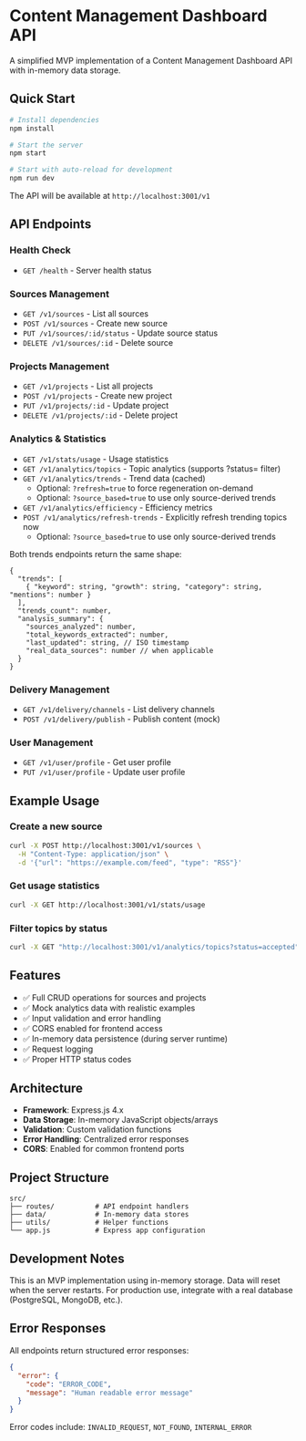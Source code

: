 # Content Management Dashboard API

A simplified MVP implementation of a Content Management Dashboard API with in-memory data storage.

## Quick Start

```bash
# Install dependencies
npm install

# Start the server
npm start

# Start with auto-reload for development
npm run dev
```

The API will be available at `http://localhost:3001/v1`

## API Endpoints

### Health Check
- `GET /health` - Server health status

### Sources Management
- `GET /v1/sources` - List all sources
- `POST /v1/sources` - Create new source
- `PUT /v1/sources/:id/status` - Update source status
- `DELETE /v1/sources/:id` - Delete source

### Projects Management
- `GET /v1/projects` - List all projects
- `POST /v1/projects` - Create new project
- `PUT /v1/projects/:id` - Update project
- `DELETE /v1/projects/:id` - Delete project

### Analytics & Statistics
- `GET /v1/stats/usage` - Usage statistics
- `GET /v1/analytics/topics` - Topic analytics (supports ?status= filter)
- `GET /v1/analytics/trends` - Trend data (cached)
  - Optional: `?refresh=true` to force regeneration on-demand
  - Optional: `?source_based=true` to use only source-derived trends
- `GET /v1/analytics/efficiency` - Efficiency metrics
- `POST /v1/analytics/refresh-trends` - Explicitly refresh trending topics now
  - Optional: `?source_based=true` to use only source-derived trends

Both trends endpoints return the same shape:

```
{
  "trends": [
    { "keyword": string, "growth": string, "category": string, "mentions": number }
  ],
  "trends_count": number,
  "analysis_summary": {
    "sources_analyzed": number,
    "total_keywords_extracted": number,
    "last_updated": string, // ISO timestamp
    "real_data_sources": number // when applicable
  }
}
```

### Delivery Management
- `GET /v1/delivery/channels` - List delivery channels
- `POST /v1/delivery/publish` - Publish content (mock)

### User Management
- `GET /v1/user/profile` - Get user profile
- `PUT /v1/user/profile` - Update user profile

## Example Usage

### Create a new source
```bash
curl -X POST http://localhost:3001/v1/sources \
  -H "Content-Type: application/json" \
  -d '{"url": "https://example.com/feed", "type": "RSS"}'
```

### Get usage statistics
```bash
curl -X GET http://localhost:3001/v1/stats/usage
```

### Filter topics by status
```bash
curl -X GET "http://localhost:3001/v1/analytics/topics?status=accepted"
```

## Features

- ✅ Full CRUD operations for sources and projects
- ✅ Mock analytics data with realistic examples
- ✅ Input validation and error handling
- ✅ CORS enabled for frontend access
- ✅ In-memory data persistence (during server runtime)
- ✅ Request logging
- ✅ Proper HTTP status codes

## Architecture

- **Framework**: Express.js 4.x
- **Data Storage**: In-memory JavaScript objects/arrays
- **Validation**: Custom validation functions
- **Error Handling**: Centralized error responses
- **CORS**: Enabled for common frontend ports

## Project Structure

```
src/
├── routes/          # API endpoint handlers
├── data/            # In-memory data stores
├── utils/           # Helper functions
└── app.js           # Express app configuration
```

## Development Notes

This is an MVP implementation using in-memory storage. Data will reset when the server restarts. For production use, integrate with a real database (PostgreSQL, MongoDB, etc.).

## Error Responses

All endpoints return structured error responses:

```json
{
  "error": {
    "code": "ERROR_CODE",
    "message": "Human readable error message"
  }
}
```

Error codes include: `INVALID_REQUEST`, `NOT_FOUND`, `INTERNAL_ERROR`
